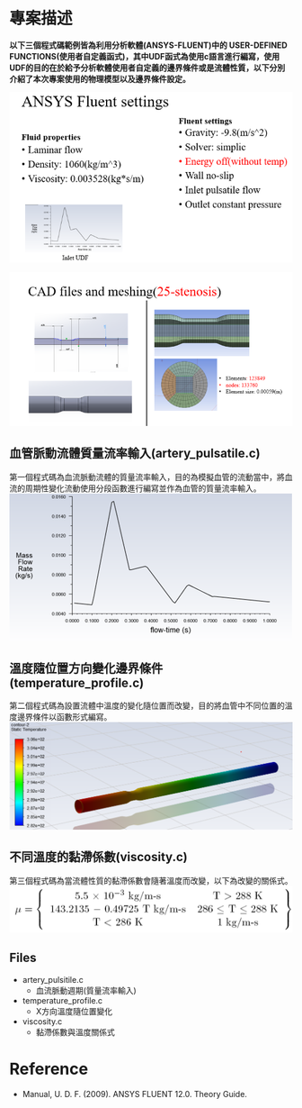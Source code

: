 # 專案描述
**以下三個程式碼範例皆為利用分析軟體(ANSYS-FLUENT)中的 USER-DEFINED FUNCTIONS(使用者自定義函式)，其中UDF函式為使用c語言進行編寫，使用UDF的目的在於給予分析軟體使用者自定義的邊界條件或是流體性質，以下分別介紹了本次專案使用的物理模型以及邊界條件設定。**

![image](https://github.com/HaoWeiChu/ANSYS_FLUENT_UDF/blob/main/Ansys_fluent_settings.png)


![image](https://github.com/HaoWeiChu/ANSYS_FLUENT_UDF/blob/main/Artery_Geometry_Profile.png)

## 血管脈動流體質量流率輸入(artery_pulsatile.c)
第一個程式碼為血流脈動流體的質量流率輸入，目的為模擬血管的流動當中，將血流的周期性變化流動使用分段函數進行編寫並作為血管的質量流率輸入。
![image](https://github.com/HaoWeiChu/ANSYS_FLUENT_UDF/blob/main/Artery_Pulsitile%20flow/pulsatile_flow.png)

## 溫度隨位置方向變化邊界條件(temperature_profile.c)
第二個程式碼為設置流體中溫度的變化隨位置而改變，目的將血管中不同位置的溫度邊界條件以函數形式編寫。
![image](https://github.com/HaoWeiChu/ANSYS_FLUENT_UDF/blob/main/Temperature_profile/static_temperature_distribution.png)

## 不同溫度的黏滯係數(viscosity.c)
第三個程式碼為當流體性質的黏滯係數會隨著溫度而改變，以下為改變的關係式。
![image](https://github.com/HaoWeiChu/ANSYS_FLUENT_UDF/blob/main/Viscisity/temp_dependent_viscosity.png)



## Files
* artery_pulsitile.c
  * 血流脈動週期(質量流率輸入)
* temperature_profile.c
  * X方向溫度隨位置變化
* viscosity.c
  * 黏滯係數與溫度關係式

# Reference
* Manual, U. D. F. (2009). ANSYS FLUENT 12.0. Theory Guide.
